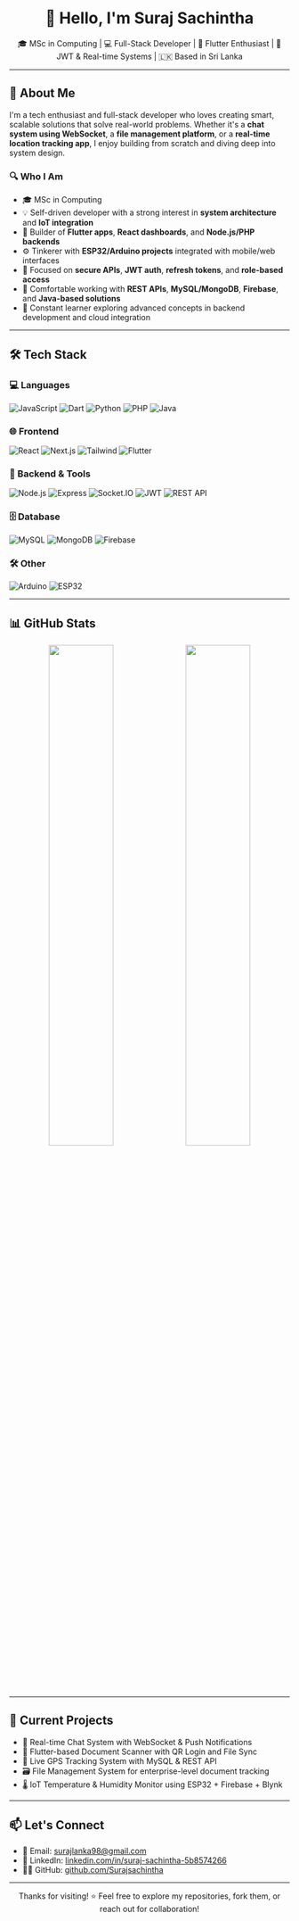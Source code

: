 <h1 align="center">👋 Hello, I'm Suraj Sachintha</h1>
<p align="center">
  🎓 MSc in Computing | 💻 Full-Stack Developer | 📱 Flutter Enthusiast | 🔐 JWT & Real-time Systems | 🇱🇰 Based in Sri Lanka
</p>

---

## 🚀 About Me

I'm a tech enthusiast and full-stack developer who loves creating smart, scalable solutions that solve real-world problems. Whether it's a **chat system using WebSocket**, a **file management platform**, or a **real-time location tracking app**, I enjoy building from scratch and diving deep into system design.

### 🔍 Who I Am

- 🎓 MSc in Computing  
- 💡 Self-driven developer with a strong interest in **system architecture** and **IoT integration**
- 🔧 Builder of **Flutter apps**, **React dashboards**, and **Node.js/PHP backends**
- ⚙️ Tinkerer with **ESP32/Arduino projects** integrated with mobile/web interfaces
- 🔐 Focused on **secure APIs**, **JWT auth**, **refresh tokens**, and **role-based access**
- 🔗 Comfortable working with **REST APIs**, **MySQL/MongoDB**, **Firebase**, and **Java-based solutions**
- 🧠 Constant learner exploring advanced concepts in backend development and cloud integration

---

## 🛠️ Tech Stack

### 💻 Languages
![JavaScript](https://img.shields.io/badge/-JavaScript-black?style=flat-square&logo=javascript)
![Dart](https://img.shields.io/badge/-Dart-black?style=flat-square&logo=dart)
![Python](https://img.shields.io/badge/-Python-black?style=flat-square&logo=python)
![PHP](https://img.shields.io/badge/-PHP-black?style=flat-square&logo=php)
![Java](https://img.shields.io/badge/-Java-black?style=flat-square&logo=java)

### 🌐 Frontend
![React](https://img.shields.io/badge/-React-black?style=flat-square&logo=react)
![Next.js](https://img.shields.io/badge/-Next.js-black?style=flat-square&logo=next.js)
![Tailwind](https://img.shields.io/badge/-TailwindCSS-black?style=flat-square&logo=tailwind-css)
![Flutter](https://img.shields.io/badge/-Flutter-black?style=flat-square&logo=flutter)

### 🔧 Backend & Tools
![Node.js](https://img.shields.io/badge/-Node.js-black?style=flat-square&logo=node.js)
![Express](https://img.shields.io/badge/-Express-black?style=flat-square&logo=express)
![Socket.IO](https://img.shields.io/badge/-Socket.IO-black?style=flat-square&logo=socket.io)
![JWT](https://img.shields.io/badge/-JWT-black?style=flat-square&logo=jsonwebtokens)
![REST API](https://img.shields.io/badge/-REST%20API-black?style=flat-square&logo=api)

### 🗄️ Database
![MySQL](https://img.shields.io/badge/-MySQL-black?style=flat-square&logo=mysql)
![MongoDB](https://img.shields.io/badge/-MongoDB-black?style=flat-square&logo=mongodb)
![Firebase](https://img.shields.io/badge/-Firebase-black?style=flat-square&logo=firebase)

### 🛠️ Other
![Arduino](https://img.shields.io/badge/-Arduino-black?style=flat-square&logo=arduino)
![ESP32](https://img.shields.io/badge/-ESP32-black?style=flat-square&logo=espressif)

---

## 📊 GitHub Stats

<p align="center">
  <img src="https://github-readme-stats.vercel.app/api?username=Surajsachintha&show_icons=true&theme=tokyonight" width="48%" />
  <img src="https://github-readme-streak-stats.herokuapp.com/?user=Surajsachintha&theme=tokyonight" width="48%" />
</p>

---

## 🧪 Current Projects

- 🔴 Real-time Chat System with WebSocket & Push Notifications  
- 📲 Flutter-based Document Scanner with QR Login and File Sync  
- 📍 Live GPS Tracking System with MySQL & REST API  
- 🗃️ File Management System for enterprise-level document tracking  
- 🌡️ IoT Temperature & Humidity Monitor using ESP32 + Firebase + Blynk

---

## 📫 Let's Connect

- 📧 Email: [surajlanka98@gmail.com](mailto:surajlanka98@gmail.com)  
- 💼 LinkedIn: [linkedin.com/in/suraj-sachintha-5b8574266](https://lk.linkedin.com/in/suraj-sachintha-5b8574266)  
- 🧑‍💻 GitHub: [github.com/Surajsachintha](https://github.com/Surajsachintha)

---

<p align="center">
  Thanks for visiting! ⭐ Feel free to explore my repositories, fork them, or reach out for collaboration!
</p>
